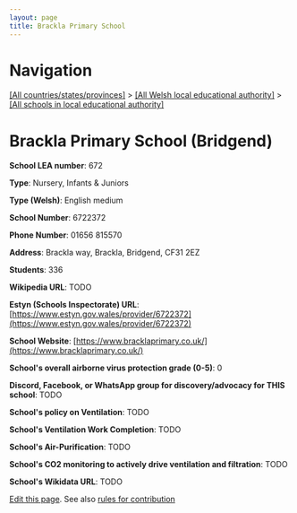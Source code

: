 ```yaml
---
layout: page
title: Brackla Primary School
---
```

# Navigation

[[All countries/states/provinces]](../../..) > [[All Welsh local educational authority]](../..) > [[All schools in local educational authority]](..)

# Brackla Primary School (Bridgend)

**School LEA number**: 672

**Type**: Nursery, Infants & Juniors

**Type (Welsh)**: English medium

**School Number**: 6722372

**Phone Number**: 01656 815570

**Address**: Brackla way, Brackla, Bridgend, CF31 2EZ

**Students**: 336

**Wikipedia URL**: TODO

**Estyn (Schools Inspectorate) URL**: [https://www.estyn.gov.wales/provider/6722372](https://www.estyn.gov.wales/provider/6722372)

**School Website**: [https://www.bracklaprimary.co.uk/](https://www.bracklaprimary.co.uk/)

**School's overall airborne virus protection grade (0-5)**: 0

**Discord, Facebook, or WhatsApp group for discovery/advocacy for THIS school**: TODO

**School's policy on Ventilation**: TODO

**School's Ventilation Work Completion**: TODO

**School's Air-Purification**: TODO

**School's CO2 monitoring to actively drive ventilation and filtration**: TODO

**School's Wikidata URL**: TODO




[Edit this page](https://github.com/ventilate-schools/Wales/edit/prif/./Bridgend/Brackla_Primary_School.md). See also [rules for contribution](../../../contribution-rules/)